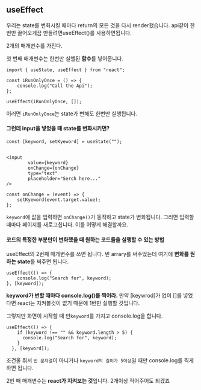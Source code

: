 ## useEffect

우리는 state를 변화시킬 때마다 return의 모든 것을 다시 render했습니다. api같이 한번만 끌어오게끔 만들려면useEffect()를 사용하면됩니다.

2개의 매개변수를 가진다.

첫 번째 매개변수는 한번만 실핼된 **함수**를 넣어줍니다.

```react
import { useState, useEffect } from "react";
 
const iRunOnlyOnce = () => {
    console.log("Call the Api");
};

useEffect(iRunOnlyOnce, []);
```

이러면 `iRunOnlyOnce`는 state가 변해도 한번만 실행됩니다.





#### 그런데 input을 넣었을 때 state를 변화시키면?

```react
const [keyword, setKyeword] = useState("");


<input
        value={keyword}
        onChange={onChange}
        type="text"
        placeholder="Serch here..."
/>

const onChange = (event) => {
    setKyeword(event.target.value);
};
```

`keyword`에 값을 입력하면 `onChange()`가 동작하고 state가 변화됩니다. 그러면 입력할 때마다 페이지를 새로고칩니다. 이를 어떻게 해결할까요.





#### 코드의 특정한 부분만이 변화했을 때 원하는 코드들을 실행할 수 있는 방법

useEffect의 2번째 매개변수를 쓰면 됩니다. 빈 arrary를 써주었는데 여기에 **변화를 원하는 state**를 써주면 됩니다.

```react
useEffect(() => {
    console.log("Search for", keyword);
}, [keyword]);
```

**keyword가 변할 때마다 console.log()를 찍어라.** 만약 [keywrod]가 없이 []를 넣었다면 react는 지켜볼것이 없기 때문에 1번만 실행할 것입니다.

그렇지만 화면이 시작할 때 빈`keyword`를 가지고 console.log을 합니다.





```react
useEffect(() => {
    if (keyword !== "" && keyword.length > 5) {
      console.log("Search for", keyword);
    }
  }, [keyword]);
```

조건울 줘서 `빈 문자열`이 아니거나 `keyword의 길이가 5이상`일 때만 console.log를 찍게 하면 됩니다.

2번 째 매개변수는 **react가 지켜보는 것**입니다. 2개이상 적어주어도 되겠죠